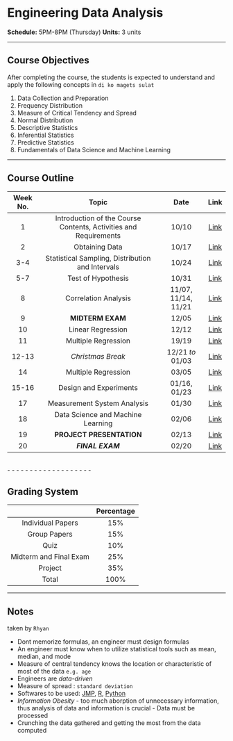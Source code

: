 # Engineering Data Analysis

**Schedule:** 5PM-8PM (Thursday)
**Units:** 3 units

- - - - - - - - - - - - - - - - - - -

## Course Objectives

After completing the course, the students is expected to understand and apply the following concepts in `di ko magets sulat` 

1. Data Collection and Preparation
2. Frequency Distribution
3. Measure of Critical Tendency and Spread
4. Normal Distribution
5. Descriptive Statistics
6. Inferential Statistics
7. Predictive Statistics
8. Fundamentals of Data Science and Machine Learning

- - - - - - - - - - - - - - - - - - -

## Course Outline

| Week No. | Topic | Date | Link |
| :--: | :--------------: | :------: | :----: |
| 1 | Introduction of the Course Contents, Activities and Requirements | 10/10 | [Link]() |
| 2 | Obtaining Data | 10/17 | [Link]() |
| 3-4 | Statistical Sampling, Distribution and Intervals | 10/24 | [Link]() |
| 5-7 | Test of Hypothesis | 10/31 | [Link]() |
| 8 | Correlation Analysis | 11/07, 11/14, 11/21 | [Link]() |
| 9 | **MIDTERM EXAM** | 12/05 | [Link]() |
| 10 | Linear Regression | 12/12 | [Link]() |
| 11 | Multiple Regression | 19/19 | [Link]() |
| 12-13 | *Christmas Break* | 12/21 *to* 01/03 | [Link]() |
| 14 | Multiple Regression | 03/05 | [Link]() |
| 15-16 | Design and Experiments | 01/16, 01/23 | [Link]() |
| 17 | Measurement System Analysis | 01/30 | [Link]() |
| 18 | Data Science and Machine Learning | 02/06 | [Link]() |
| 19 | **PROJECT PRESENTATION** | 02/13 | [Link]() |
| 20 | ***FINAL EXAM*** | 02/20 | [Link]() |

<table>

</table>
- - - - - - - - - - - - - - - - - - -

## Grading System

|                     | Percentage |
| :------------: | :-------: |
| Individual Papers | 15% |
| Group Papers | 15% |
| Quiz | 10% |
| Midterm and Final Exam | 25% |
| Project | 35% |
| Total | 100% |

- - - - - - - - - - - - - - - - - - -

## Notes
taken by `Rhyan`

- Dont memorize formulas, an engineer must design formulas
- An engineer must know when to utilize statistical tools such as mean, median, and mode
- Measure of central tendency knows the location or characteristic of most of the data `e.g. age`
- Engineers are *data-driven*
- Measure of spread : `standard deviation`
- Softwares to be used: [JMP](https://www.jmp.com/en_ph/software/data-analysis-software.html), [R](https://www.r-project.org/about.html), [Python](https://www.python.org)
- *Information Obesity* -  too much aborption of unnecessary information, thus analysis of data and information is crucial
				                  - Data must be processed
- Crunching the data gathered and getting the most from the data computed
